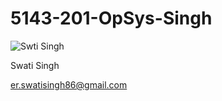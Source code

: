 # 5143-201-OpSys-Singh

![Swti Singh](https://cloud.githubusercontent.com/assets/25285435/22185448/5830e2fc-e0ab-11e6-80be-48cec798cd74.jpeg)

Swati Singh

er.swatisingh86@gmail.com
